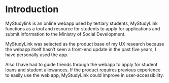 # Introduction
MyStudylink is an online webapp used by tertiary students, MyStudyLink functions as a tool and resource for students to apply for applications and submit information to the Ministry of Social Development.

MyStudyLink was selected as the product base of my UX research because the webapp itself hasn’t seen a front-end update in the past five years, I have personally used the app. 

Also I have had to guide friends through the webapp to apply for student loans and student allowances. If the product requires previous experience to easily use the web app, MyStudyLink could improve in user-accessibility.   

